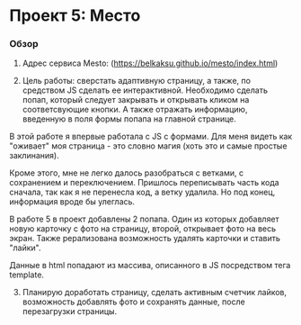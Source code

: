 # Проект 5: Место

### Обзор

1. Адрес сервиса Mesto: (https://belkaksu.github.io/mesto/index.html)

2. Цель работы: сверстать адаптивную страницу, а также, по средством JS сделать ее интерактивной. Необходимо сделать попап, который следует закрывать и открывать кликом на соответсвующие кнопки. А также отражать информацию, введенную в поля формы попапа на главной странице.

В этой работе я впервые работала с JS с формами. Для меня видеть как "оживает" моя страница - это словно магия (хоть это и самые простые заклинания).

Кроме этого, мне не легко далось разобраться с ветками, с сохранением и переключением. Пришлось переписывать часть кода сначала, так как я не перенесла код, а ветку удалила. Но под конец, информация вроде бы улеглась.

В работе 5 в проект добавлены 2 попапа. Один из которых добавляет новую карточку с фото на страницу, второй, открывает фото на весь экран. Также рерализована возможность удалять карточки и ставить "лайки".

Данные в html попадают из массива, описанного в JS посредством тега template.

3. Планирую доработать страницу, сделать активным счетчик лайков, возможность добавлять фото и сохранять данные, после перезагрузки страницы.
